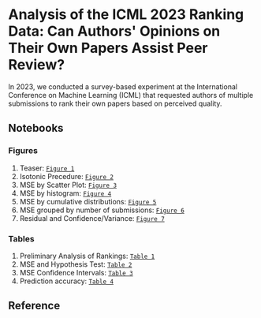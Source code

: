 # Analysis of the ICML 2023 Ranking Data: Can Authors' Opinions on Their Own Papers Assist Peer Review?
In 2023, we conducted a survey-based experiment at the International Conference on Machine Learning (ICML) that requested authors of multiple submissions to rank their own papers based on perceived quality.


## Notebooks
### Figures
1. Teaser: [`Figure 1`](Notebooks/Random_Proxy.ipynb)
2. Isotonic Precedure: [`Figure 2`](Notebooks/Isotonic_Procedure.svg)
3. MSE by Scatter Plot: [`Figure 3`](Notebooks/Adhoc_Greedy_Multiowner_scatter.ipynb)
4. MSE by histogram: [`Figure 4`](Notebooks/Adhoc_Greedy_and_Multiowner_histogram.ipynb)
5. MSE by cumulative distributions: [`Figure 5`](Notebooks/Adhoc_Greedy_and_Multiowner_histogram.ipynb)
6. MSE grouped by number of submissions: [`Figure 6`](Notebooks/No_submissions_vertical.ipynb)
7. Residual and Confidence/Variance: [`Figure 7`](Notebooks/Confidence_single_iso_residual.ipynb)

### Tables
1. Preliminary Analysis of Rankings: [`Table 1`](Notebooks/Ranking_and_Final_Decision.ipynb)
2. MSE and Hypothesis Test: [`Table 2`](Notebooks/Adhoc_Greedy_and_Multiowner_histogram.ipynb)
3. MSE Confidence Intervals: [`Table 3`](Notebooks/MSE_Inference.ipynb)
4. Prediction accuracy: [`Table 4`](Notebooks/Residual_variance_confidence_accuracy.ipynb)

## Reference


